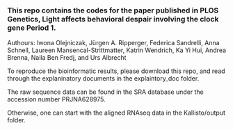 ### This repo contains the codes for the paper published in PLOS Genetics, Light affects behavioral despair involving the clock gene Period 1.

Authours: Iwona Olejniczak, Jürgen A. Ripperger, Federica Sandrelli, Anna Schnell, Laureen Mansencal-Strittmatter, Katrin Wendrich, Ka Yi Hui, Andrea Brenna, Naila Ben Fredj, and Urs Albrecht


To reproduce the bioinformatic results, please download this repo, and read through the explaninatory documents in the explaintory_doc folder.

The raw sequence data can be found in the SRA database under the accession number PRJNA628975.

Otherwise, one can start with the aligned RNAseq data in the Kallisto/output folder.
